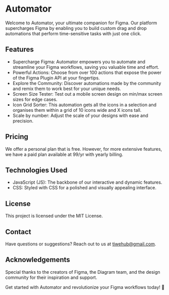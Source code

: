 # Automator

Welcome to Automator, your ultimate companion for Figma. Our platform supercharges Figma by enabling you to build custom drag and drop automations that perform time-sensitive tasks with just one click.

## Features
- Supercharge Figma: Automator empowers you to automate and streamline your Figma workflows, saving you valuable time and effort.
- Powerful Actions: Choose from over 100 actions that expose the power of the Figma Plugin API at your fingertips.
- Explore the Community: Discover automations made by the community and remix them to work best for your unique needs.
- Screen Size Tester: Test out a mobile screen design on min/max screen sizes for edge cases.
- Icon Grid Sorter: This automation gets all the icons in a selection and organises them within a grid of 10 icons wide and X icons tall.
- Scale by number: Adjust the scale of your designs with ease and precision.

## Pricing
We offer a personal plan that is free. However, for more extensive features, we have a paid plan available at 99/yr with yearly billing.

## Technologies Used
- JavaScript (JS): The backbone of our interactive and dynamic features.
- CSS: Styled with CSS for a polished and visually appealing interface.

## License
This project is licensed under the MIT License.

## Contact
Have questions or suggestions? Reach out to us at tiwehub@gmail.com.

## Acknowledgements
Special thanks to the creators of Figma, the Diagram team, and the design community for their inspiration and support.

Get started with Automator and revolutionize your Figma workflows today! 🚀 
